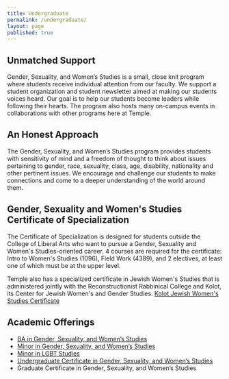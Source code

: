 ```yaml
---
title: Undergraduate
permalink: /undergraduate/
layout: page
published: true
---
```


## Unmatched Support

Gender, Sexuality, and Women’s Studies is a small, close knit program where students receive individual attention from our faculty. We support a student organization and student newsletter aimed at making our students voices heard. Our goal is to help our students become leaders while following their hearts. The program also hosts many on-campus events in collaborations with other programs here at Temple.

## An Honest Approach

The Gender, Sexuality, and Women’s Studies program provides students with sensitivity of mind and a freedom of thought to think about issues pertaining to gender, race, sexuality, class, age, disability, nationality and other pertinent issues. We encourage and challenge our students to make connections and come to a deeper understanding of the world around them.

## Gender, Sexuality and Women's Studies Certificate of Specialization

The Certificate of Specialization is designed for students outside the College of Liberal Arts who want to pursue a Gender, Sexuality and Women's Studies-oriented career. 4 courses are required for the certificate: Intro to Women's Studies (1096), Field Work (4389), and 2 electives, at least one of which must be at the upper level.

Temple also has a specialized certificate in Jewish Women's Studies that is administered jointly with the Reconstructionist Rabbinical College and Kolot, its Center for Jewish Women's and Gender Studies.
[Kolot Jewish Women's Studies Certificate](http://www.rrc.edu/kolot/academics/jewish-womens-studies-certificate)

## Academic Offerings

- [BA in Gender, Sexuality, and Women’s Studies](http://bulletin.temple.edu/undergraduate/liberal-arts/gender-sexuality-womens-studies/ba-gender-sexuality-womens-studies/)
- [Minor in Gender, Sexuality, and Women’s Studies](http://bulletin.temple.edu/undergraduate/liberal-arts/gender-sexuality-womens-studies/minor-gender-sexuality-womens-studies/)
- [Minor in LGBT Studies](http://bulletin.temple.edu/undergraduate/liberal-arts/lesbian-gay-bisexual-transgender-lgbt-minor/#text)
- [Undergraduate Certificate in Gender, Sexuality, and Women’s Studies](http://bulletin.temple.edu/undergraduate/liberal-arts/gender-sexuality-womens-studies/certificate-gender-sexuality-womens-studies/)
- Graduate Certificate in Gender, Sexuality, and Women’s Studies
